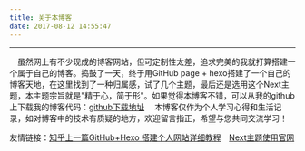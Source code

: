 ```yaml
---
title: 关于本博客
date: 2017-08-12 14:55:47
---
```


----------

&emsp;虽然网上有不少现成的博客网站，但可定制性太差，追求完美的我就打算搭建一个属于自己的博客。捣鼓了一天，终于用GitHub page + hexo搭建了一个自己的博客天地，在这里找到了一种归属感，试了几个主题，最后还是选用这个Next主题，本主题宗旨就是"精于心，简于形"。如果觉得本博客不错，可以从我的github上下载我的博客代码：[github下载地址](https://github.com/18832058201/blog.git)
&emsp;本博客仅作为个人学习心得和生活记录，如对博客中的技术有质疑的地方，欢迎留言指正，希望与您共同交流学习！

友情链接：[知乎上一篇GitHub+Hexo 搭建个人网站详细教程](https://zhuanlan.zhihu.com/p/26625249)&emsp;[Next主题使用官网](http://theme-next.iissnan.com/)